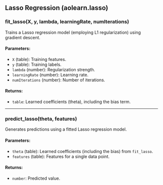 ## Lasso Regression (aolearn.lasso)

### fit_lasso(X, y, lambda, learningRate, numIterations)
Trains a Lasso regression model (employing L1 regularization) using gradient descent.

#### Parameters:
- `X` (table): Training features.
- `y` (table): Training labels.
- `lambda` (number): Regularization strength.
- `learningRate` (number): Learning rate.
- `numIterations` (number): Number of iterations.

#### Returns:
- `table`: Learned coefficients (theta), including the bias term.

---

### predict_lasso(theta, features)
Generates predictions using a fitted Lasso regression model.

#### Parameters:
- `theta` (table): Learned coefficients (including the bias) from `fit_lasso`.
- `features` (table): Features for a single data point.

#### Returns:
- `number`: Predicted value.
